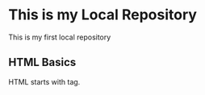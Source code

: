 # This is my Local Repository

This is my first local repository

## HTML Basics

HTML starts with <html> tag.
